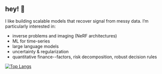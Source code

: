 ## hey! 👋
I like building scalable models that recover signal from messy data. I’m particularly interested in:

- inverse problems and imaging (NeRF architectures)
- ML for time-series
- large language models
- uncertainty & regularization
- quantitative finance--factors, risk decomposition, robust decision rules

[![Top Langs](https://github-readme-stats.vercel.app/api/top-langs/?username=khyyle&layout=compact)](https://github.com/anuraghazra/github-readme-stats)

<!--
**khyyle/khyyle** is a ✨ _special_ ✨ repository because its `README.md` (this file) appears on your GitHub profile.

Here are some ideas to get you started:

- 🔭 I’m currently working on ...
- 🌱 I’m currently learning ...
- 👯 I’m looking to collaborate on ...
- 🤔 I’m looking for help with ...
- 💬 Ask me about ...
- 📫 How to reach me: ...
- 😄 Pronouns: ...
- ⚡ Fun fact: ...
-->


